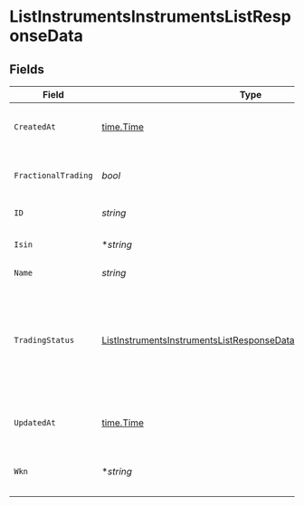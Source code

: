 # ListInstrumentsInstrumentsListResponseData


## Fields

| Field                                                                                                                                                                                            | Type                                                                                                                                                                                             | Required                                                                                                                                                                                         | Description                                                                                                                                                                                      |
| ------------------------------------------------------------------------------------------------------------------------------------------------------------------------------------------------ | ------------------------------------------------------------------------------------------------------------------------------------------------------------------------------------------------ | ------------------------------------------------------------------------------------------------------------------------------------------------------------------------------------------------ | ------------------------------------------------------------------------------------------------------------------------------------------------------------------------------------------------ |
| `CreatedAt`                                                                                                                                                                                      | [time.Time](https://pkg.go.dev/time#Time)                                                                                                                                                        | :heavy_check_mark:                                                                                                                                                                               | Date and time when the resource was created. [RFC 3339-5](https://datatracker.ietf.org/doc/html/rfc3339#section-5.6), [ISO8601 UTC](https://www.iso.org/iso-8601-date-and-time-format.html)      |
| `FractionalTrading`                                                                                                                                                                              | *bool*                                                                                                                                                                                           | :heavy_check_mark:                                                                                                                                                                               | Determines whether the platform can handle fractional investments within this instrument.                                                                                                        |
| `ID`                                                                                                                                                                                             | *string*                                                                                                                                                                                         | :heavy_check_mark:                                                                                                                                                                               | Instrument unique identifier.                                                                                                                                                                    |
| `Isin`                                                                                                                                                                                           | **string*                                                                                                                                                                                        | :heavy_minus_sign:                                                                                                                                                                               | International securities identification number defined by [ISO 6166](https://en.wikipedia.org/wiki/International_Securities_Identification_Number).                                              |
| `Name`                                                                                                                                                                                           | *string*                                                                                                                                                                                         | :heavy_check_mark:                                                                                                                                                                               | Instrument name                                                                                                                                                                                  |
| `TradingStatus`                                                                                                                                                                                  | [ListInstrumentsInstrumentsListResponseDataInstrumentTradingStatus](../../models/operations/listinstrumentsinstrumentslistresponsedatainstrumenttradingstatus.md)                                | :heavy_check_mark:                                                                                                                                                                               | Instrument trading status<br/>* ACTIVE - The instrument can currently be traded on the Upvest platform. <br/>* INACTIVE - The instrument cannot currently be traded on the Upvest platform.      |
| `UpdatedAt`                                                                                                                                                                                      | [time.Time](https://pkg.go.dev/time#Time)                                                                                                                                                        | :heavy_check_mark:                                                                                                                                                                               | Date and time when the resource was last updated. [RFC 3339-5](https://datatracker.ietf.org/doc/html/rfc3339#section-5.6), [ISO8601 UTC](https://www.iso.org/iso-8601-date-and-time-format.html) |
| `Wkn`                                                                                                                                                                                            | **string*                                                                                                                                                                                        | :heavy_minus_sign:                                                                                                                                                                               | German securities identification code known as [Wertpapierkennnummer](https://en.wikipedia.org/wiki/Wertpapierkennnummer).                                                                       |